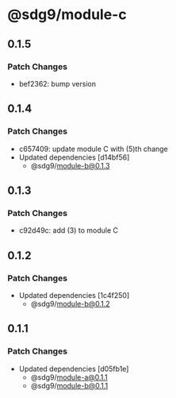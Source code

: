 # @sdg9/module-c

## 0.1.5

### Patch Changes

- bef2362: bump version

## 0.1.4

### Patch Changes

- c657409: update module C with (5)th change
- Updated dependencies [d14bf56]
  - @sdg9/module-b@0.1.3

## 0.1.3

### Patch Changes

- c92d49c: add (3) to module C

## 0.1.2

### Patch Changes

- Updated dependencies [1c4f250]
  - @sdg9/module-b@0.1.2

## 0.1.1

### Patch Changes

- Updated dependencies [d05fb1e]
  - @sdg9/module-a@0.1.1
  - @sdg9/module-b@0.1.1
